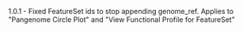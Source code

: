 1.0.1 - Fixed FeatureSet ids to stop appending genome_ref.  Applies to "Pangenome Circle Plot" and "View Functional Profile for FeatureSet" 